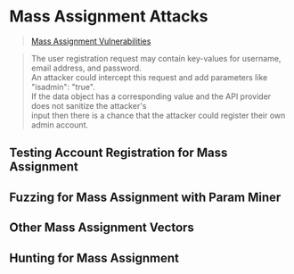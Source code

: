 # Mass Assignment Attacks

>[Mass Assignment Vulnerabilities](https://university.apisec.ai/products/api-penetration-testing/categories/2150251359/posts/2157505663)  

>The user registration request may contain key-values for username, email address, and password.  
>An attacker could intercept this request and add parameters like "isadmin": "true".  
>If the data object has a corresponding value and the API provider does not sanitize the attacker's  
>input then there is a chance that the attacker could register their own admin account.  

## Testing Account Registration for Mass Assignment  


## Fuzzing for Mass Assignment with Param Miner  



## Other Mass Assignment Vectors  




## Hunting for Mass Assignment  




